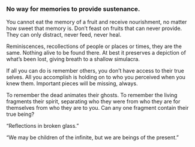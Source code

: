 ### No way for memories to provide sustenance.

You cannot eat the memory of a fruit and receive nourishment, no matter how sweet that memory is. Don’t feast on fruits that can never provide. They can only distract, never feed, never heal. 

Reminiscences, recollections of people or places or times, they are the same. Nothing alive to be found there. At best it preserves a depiction of what’s been lost, giving breath to a shallow simulacra.

If all you can do is remember others, you don’t have access to their true selves. All you accomplish is holding on to who you perceived when you knew them. Important pieces will be missing, always.

To remember the dead animates their ghosts. To remember the living fragments their spirit, separating who they were from who they are for themselves from who they are to you. Can any one fragment contain their true being?

“Reflections in broken glass.”

“We may be children of the infinite, but we are beings of the present.”